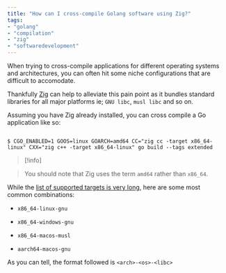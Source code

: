 ```yaml
---
title: "How can I cross-compile Golang software using Zig?"
tags:
- "golang"
- "compilation"
- "zig"
- "softwaredevelopment"
---
```


When trying to cross-compile applications for different operating systems and architectures, you can often hit some niche configurations that are difficult to accomodate.

Thankfully [Zig](https://ziglang.org/) can help to alleviate this pain point as it bundles standard libraries for all major platforms ie; `GNU libc`, `musl libc` and so on.

  

Assuming you have Zig already installed, you can cross compile a Go application like so:

  

```console

$ CGO_ENABLED=1 GOOS=linux GOARCH=amd64 CC="zig cc -target x86_64-linux" CXX="zig c++ -target x86_64-linux" go build --tags extended

```

  

> [!info]

> You should note that Zig uses the term `amd64` rather than `x86_64`.

  

While the [list of supported targets is very long](https://ziglang.org/documentation/master/#Targets), here are some most common combinations:

  

- `x86_64-linux-gnu`

- `x86_64-windows-gnu`

- `x86_64-macos-musl`

- `aarch64-macos-gnu`

  

As you can tell, the format followed is `<arch>-<os>-<libc>`